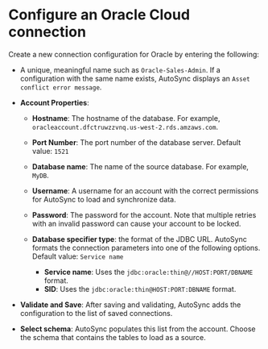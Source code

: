 # Configure an Oracle Cloud connection

Create a new connection configuration for Oracle by entering the following:

-   A unique, meaningful name such as `Oracle-Sales-Admin`. If a configuration with the same name exists, AutoSync displays an `Asset conflict error message`.
-   **Account Properties**:
    -   **Hostname**: The hostname of the database. For example, `oracleaccount.dfctruwzzvnq.us-west-2.rds.amzaws.com`.
    -   **Port Number**: The port number of the database server. Default value: `1521`
    -   **Database name**: The name of the source database. For example, `MyDB`.
    -   **Username**: A username for an account with the correct permissions for AutoSync to load and synchronize data.
    -   **Password**: The password for the account. Note that multiple retries with an invalid password can cause your account to be locked.
    -   **Database specifier type**: the format of the JDBC URL. AutoSync formats the connection parameters into one of the following options. Default value: `Service name`

        -   **Service name**: Uses the `jdbc:oracle:thin@//HOST:PORT/DBNAME` format.
        -   **SID**: Uses the `jdbc:oracle:thin@HOST:PORT:DBNAME` format.
-   **Validate and Save**: After saving and validating, AutoSync adds the configuration to the list of saved connections.

-   **Select schema**: AutoSync populates this list from the account. Choose the schema that contains the tables to load as a source.


